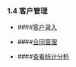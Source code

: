 ### 1.4 客户管理

* ####[客户录入](/ru-men-zhi-nan/ke-hu-guan-li/ke-hu-lu-ru.md)

* ####[合同管理](/ru-men-zhi-nan/ke-hu-guan-li/he-tong-guan-li.md)

* ####[查看统计分析](/ru-men-zhi-nan/ke-hu-guan-li/cha-kan-tong-ji-fen-xi.md)
